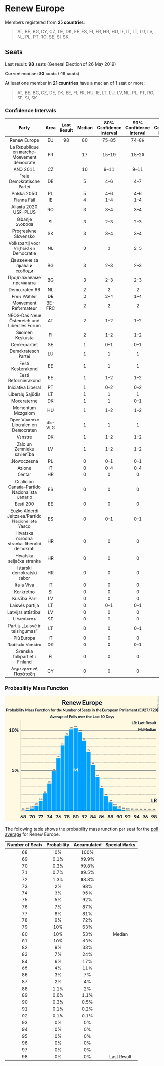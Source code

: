 # Renew Europe

Members registered from **25 countries**:

> AT, BE, BG, CY, CZ, DE, DK, EE, ES, FI, FR, HR, HU, IE, IT, LT, LU, LV, NL, PL, PT, RO, SE, SI, SK

## Seats

Last result: **98** seats (General Election of 26 May 2019)

Current median: **80** seats (-18 seats)

At least one member in **21 countries** have a median of 1 seat or more:

> AT, BE, BG, CZ, DE, DK, EE, FI, FR, HU, IE, LT, LU, LV, NL, PL, PT, RO, SE, SI, SK

### Confidence Intervals

| Party | Area | Last Result | Median | 80% Confidence Interval | 90% Confidence Interval | 95% Confidence Interval | 99% Confidence Interval |
|:-----:|:----:|:-----------:|:------:|:-----------------------:|:-----------------------:|:-----------------------:|:-----------------------:|
| Renew Europe | EU | 98 | 80 | 75–85 | 74–86 | 73–87 | 70–90 |
| La République en marche–Mouvement démocrate | FR | | 17 | 15–19 | 15–20 | 15–21 | 14–22 |
| ANO 2011 | CZ | | 10 | 9–11 | 9–11 | 9–11 | 8–11 |
| Freie Demokratische Partei | DE | | 5 | 4–6 | 4–7 | 4–7 | 3–8 |
| Polska 2050 | PL | | 5 | 4–6 | 4–6 | 4–6 | 3–7 |
| Fianna Fáil | IE | | 4 | 1–4 | 1–4 | 1–4 | 1–4 |
| Alianța 2020 USR-PLUS | RO | | 3 | 3–4 | 3–4 | 2–4 | 2–5 |
| Gibanje Svoboda | SI | | 3 | 2–3 | 2–3 | 2–3 | 2–3 |
| Progresívne Slovensko | SK | | 3 | 3–4 | 3–4 | 3–4 | 3–4 |
| Volkspartij voor Vrijheid en Democratie | NL | | 3 | 3 | 2–3 | 2–3 | 2–3 |
| Движение за права и свободи | BG | | 3 | 2–3 | 2–3 | 2–3 | 2–3 |
| Продължаваме промяната | BG | | 3 | 2–3 | 2–3 | 2–3 | 2–3 |
| Democraten 66 | NL | | 2 | 2 | 2 | 2 | 2 |
| Freie Wähler | DE | | 2 | 2–4 | 1–4 | 1–4 | 1–4 |
| Mouvement Réformateur | BE-FRC | | 2 | 2 | 2 | 1–2 | 1–2 |
| NEOS–Das Neue Österreich und Liberales Forum | AT | | 2 | 1–2 | 1–2 | 1–2 | 1–3 |
| Suomen Keskusta | FI | | 2 | 1–2 | 1–2 | 1–2 | 1–2 |
| Centerpartiet | SE | | 1 | 0–1 | 0–1 | 0–1 | 0–1 |
| Demokratesch Partei | LU | | 1 | 1 | 1 | 1 | 1 |
| Eesti Keskerakond | EE | | 1 | 1 | 1 | 1 | 1 |
| Eesti Reformierakond | EE | | 1 | 1–2 | 1–2 | 1–2 | 1–2 |
| Iniciativa Liberal | PT | | 1 | 0–2 | 0–2 | 0–2 | 0–2 |
| Liberalų Sąjūdis | LT | | 1 | 1 | 1 | 0–1 | 0–1 |
| Moderaterne | DK | | 1 | 1 | 0–1 | 0–1 | 0–1 |
| Momentum Mozgalom | HU | | 1 | 1–2 | 1–2 | 1–2 | 0–2 |
| Open Vlaamse Liberalen en Democraten | BE-VLG | | 1 | 1 | 1 | 0–1 | 0–1 |
| Venstre | DK | | 1 | 1–2 | 1–2 | 1–2 | 1–2 |
| Zaļo un Zemnieku savienība | LV | | 1 | 1–2 | 1–2 | 1–2 | 1–2 |
| .Nowoczesna | PL | | 0 | 0–1 | 0–1 | 0–1 | 0–1 |
| Azione | IT | | 0 | 0–4 | 0–4 | 0–4 | 0–4 |
| Centar | HR | | 0 | 0 | 0 | 0 | 0 |
| Coalición Canaria–Partido Nacionalista Canario | ES | | 0 | 0 | 0 | 0 | 0 |
| Eesti 200 | EE | | 0 | 0 | 0 | 0 | 0 |
| Euzko Alderdi Jeltzalea/Partido Nacionalista Vasco | ES | | 0 | 0–1 | 0–1 | 0–1 | 0–1 |
| Hrvatska narodna stranka–liberalni demokrati | HR | | 0 | 0 | 0 | 0 | 0 |
| Hrvatska seljačka stranka | HR | | 0 | 0 | 0 | 0 | 0 |
| Istarski demokratski sabor | HR | | 0 | 0 | 0 | 0 | 0 |
| Italia Viva | IT | | 0 | 0 | 0 | 0–3 | 0–4 |
| Konkretno | SI | | 0 | 0 | 0 | 0 | 0 |
| Kustība Par! | LV | | 0 | 0 | 0 | 0 | 0 |
| Laisvės partija | LT | | 0 | 0–1 | 0–1 | 0–1 | 0–1 |
| Latvijas attīstībai | LV | | 0 | 0 | 0 | 0 | 0 |
| Liberalerna | SE | | 0 | 0 | 0 | 0 | 0–1 |
| Partija „Laisvė ir teisingumas“ | LT | | 0 | 0 | 0–1 | 0–1 | 0–1 |
| Più Europa | IT | | 0 | 0 | 0 | 0–3 | 0–4 |
| Radikale Venstre | DK | | 0 | 0 | 0–1 | 0–1 | 0–1 |
| Svenska folkpartiet i Finland | FI | | 0 | 0 | 0 | 0 | 0–1 |
| Δημοκρατική Παράταξη | CY | | 0 | 0 | 0 | 0 | 0 |

### Probability Mass Function

![Graph with seats probability mass function not yet produced](average-2024-01-31-seats-pmf-reneweurope.png "Seats Probability Mass Function")

The following table shows the probability mass function per seat for the [poll average](average-2024-01-31.html) for Renew Europe.

| Number of Seats | Probability | Accumulated | Special Marks |
|:---------------:|:-----------:|:-----------:|:-------------:|
| 68 | 0% | 100% |  |
| 69 | 0.1% | 99.9% |  |
| 70 | 0.3% | 99.8% |  |
| 71 | 0.7% | 99.5% |  |
| 72 | 1.3% | 98.8% |  |
| 73 | 2% | 98% |  |
| 74 | 3% | 95% |  |
| 75 | 5% | 92% |  |
| 76 | 7% | 87% |  |
| 77 | 8% | 81% |  |
| 78 | 9% | 72% |  |
| 79 | 10% | 63% |  |
| 80 | 10% | 53% | Median |
| 81 | 10% | 43% |  |
| 82 | 9% | 33% |  |
| 83 | 7% | 24% |  |
| 84 | 6% | 17% |  |
| 85 | 4% | 11% |  |
| 86 | 3% | 7% |  |
| 87 | 2% | 4% |  |
| 88 | 1.1% | 2% |  |
| 89 | 0.6% | 1.1% |  |
| 90 | 0.3% | 0.5% |  |
| 91 | 0.1% | 0.2% |  |
| 92 | 0.1% | 0.1% |  |
| 93 | 0% | 0% |  |
| 94 | 0% | 0% |  |
| 95 | 0% | 0% |  |
| 96 | 0% | 0% |  |
| 97 | 0% | 0% |  |
| 98 | 0% | 0% | Last Result |


